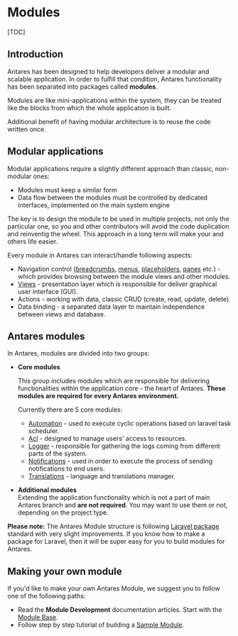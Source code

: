 # Modules  

[TOC]

## Introduction

Antares has been designed to help developers deliver a modular and scalable application. 
In order to fulfill that condition, Antares functionality has been separated into packages called **modules**. 

Modules are like mini-applications within the system, they can be treated like the blocks from which the whole application is built.

Additional benefit of having modular architecture is to reuse the code written once.

## Modular applications

Modular applications require a slightly different approach than classic, non-modular ones:
* Modules must keep a similar form
* Data flow between the modules must be controlled by dedicated interfaces, implemented on the main system engine

The key is to design the module to be used in multiple projects, not only the particular one, so you and other contributors will avoid the code duplication and reinventig the wheel. This approach in a long term will make your and others life easier.

Every module in Antares can interact/handle following aspects:
* Navigation control ([breadcrumbs](../services/breadcrumbs.md), [menus](../modules_development/views.md#menus), [placeholders](../modules_development/views.md#placeholder), [panes](../modules_development/views.md#pane) etc.) - which provides browsing between the module views and other modules.
* [Views](../modules_development/ui_components.md) - presentation layer which is responsible for deliver graphical user interface (GUI).
* Actions - working with data, classic CRUD (create, read, update, delete).
* Data binding - a separated data layer to maintain independence between views and database.


## Antares modules

In Antares, modules are divided into two groups:

 - **Core modules** 
    
    This group includes modules which are responsible for delivering functionalities within the application core - the heart of Antares. **These modules are required for every Antares environment.**
    
    Currently there are 5 core modules:
    
      - [Automation](../core_modules/automation.md) - used to execute cyclic operations based on laravel task scheduler.
      - [Acl](../core_modules/acl.md) - designed to manage users' access to resources.
      - [Logger](../core_modules/logger.md) - responsible for gathering the logs coming from different parts of the system.
      - [Notifications](../core_modules/notifications.md) - used in order to execute the process of sending notifications to end users.
      - [Translations](../core_modules/translations.md) - language and translations manager.
                   
 - **Additional modules**   
    Extending the application functionality which is not a part of main Antares branch and **are not required**. You may want to use them or not, depending on the project type.


**Please note:** The Antares Module structure is following [Laravel package](https://laravel.com/docs/5.4/packages) standard with very slight improvements. If you know how to make a package for Laravel, then it will be super easy for you to build modules for Antares.

## Making your own module
If you'd like to make your own Antares Module, we suggest you to follow one of the following paths:
* Read the **Module Development** documentation articles. Start with the [Module Base](../modules_development/module_base.md).    
* Follow step by step tutorial of building a [Sample Module](../tutorials/sample_module.md).  
